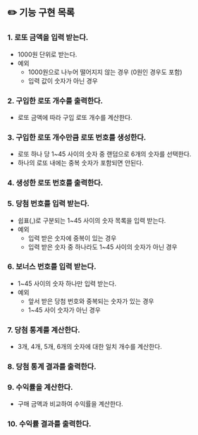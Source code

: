 ## ✏️ 기능 구현 목록

### 1. 로또 금액을 입력 받는다.

- 1000원 단위로 받는다.
- 예외
    - 1000원으로 나누어 떨어지지 않는 경우 (0원인 경우도 포함)
    - 입력 값이 숫자가 아닌 경우

### 2. 구입한 로또 개수를 출력한다.

- 로또 금액에 따라 구입 로또 개수를 계산한다.

### 3. 구입한 로또 개수만큼 로또 번호를 생성한다.

- 로또 하나 당 1~45 사이의 숫자 중 랜덤으로 6개의 숫자를 선택한다.
- 하나의 로또 내에는 중복 숫자가 포함되면 안된다.

### 4. 생성한 로또 번호를 출력한다.

### 5. 당첨 번호를 입력 받는다.

- 쉽표(,)로 구분되는 1~45 사이의 숫자 목록을 입력 받는다.
- 예외
    - 입력 받은 숫자에 중복이 있는 경우
    - 입력 받은 숫자 중 하나라도 1~45 사이의 숫자가 아닌 경우

### 6. 보너스 번호를 입력 받는다.

- 1~45 사이의 숫자 하나만 입력 받는다.
- 예외
    - 앞서 받은 당첨 번호와 중복되는 숫자가 있는 경우
    - 1~45 사이 숫자가 아닌 경우

### 7. 당첨 통계를 계산한다.

- 3개, 4개, 5개, 6개의 숫자에 대한 일치 개수를 계산한다.

### 8. 당첨 통계 결과를 출력한다.

### 9. 수익률을 계산한다.

- 구매 금액과 비교하여 수익률을 계산한다.

### 10. 수익률 결과를 출력한다.